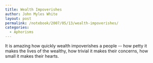 ```yaml
---
title: Wealth Impoverishes
author: John Myles White
layout: post
permalink: /notebook/2007/05/13/wealth-impoverishes/
categories:
  - Aphorisms
---
```


It is amazing how quickly wealth impoverishes a people -- how petty it makes the lives of the wealthy, how trivial it makes their concerns, how small it makes their hearts.
